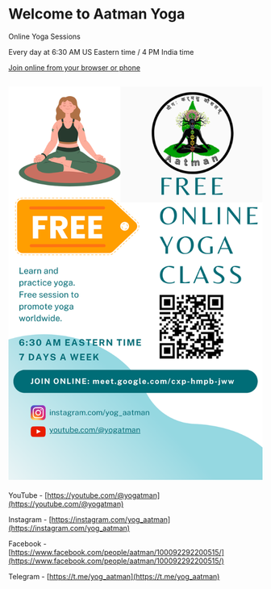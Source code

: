 # Welcome to Aatman Yoga


Online Yoga Sessions

Every day at 6:30 AM US Eastern time / 4 PM India time

[Join online from your browser or phone](https://meet.google.com/cxp-hmpb-jww)

![free yoga classes flyer](flyer.png)
---

YouTube - [https://youtube.com/@yogatman](https://youtube.com/@yogatman)

Instagram - [https://instagram.com/yog_aatman](https://instagram.com/yog_aatman)

Facebook - [https://www.facebook.com/people/aatman/100092292200515/](https://www.facebook.com/people/aatman/100092292200515/)

Telegram - [https://t.me/yog_aatman](https://t.me/yog_aatman)

